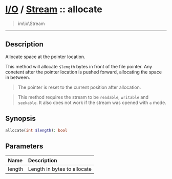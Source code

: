 # [I/O](io.md) / [Stream](io-Stream.md) :: allocate
 > im\io\Stream
____

## Description
Allocate space at the pointer location.

This method will allocate `$length` bytes in front of the file pointer.
Any conetent after the pointer location is pushed forward, allocating
the space in between.

 > The pointer is reset to the current position after allocation.  

 > This method requires the stream to be `readable`, `writable` and `seekable`. It also does not work if the stream was opened with `a` mode.  

## Synopsis
```php
allocate(int $length): bool
```

## Parameters
| Name | Description |
| :--- | :---------- |
| length | Length in bytes to allocate |
